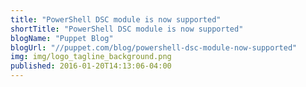 ```yaml
---
title: "PowerShell DSC module is now supported"
shortTitle: "PowerShell DSC module is now supported"
blogName: "Puppet Blog"
blogUrl: "//puppet.com/blog/powershell-dsc-module-now-supported"
img: img/logo_tagline_background.png
published: 2016-01-20T14:13:06-04:00
---
```


